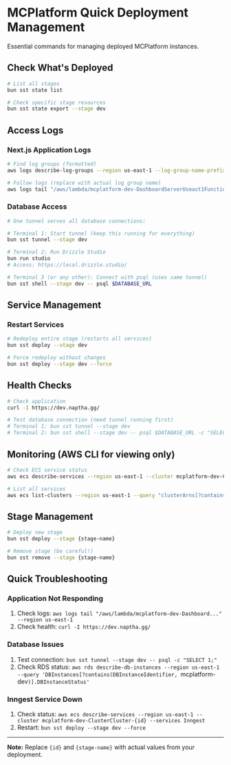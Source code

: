 # MCPlatform Quick Deployment Management

Essential commands for managing deployed MCPlatform instances.

## Check What's Deployed

```bash
# List all stages
bun sst state list

# Check specific stage resources
bun sst state export --stage dev
```

## Access Logs

### Next.js Application Logs
```bash
# Find log groups (formatted)
aws logs describe-log-groups --region us-east-1 --log-group-name-prefix="/aws/lambda/mcplatform-dev" --query 'logGroups[].logGroupName' --output text | tr '\t' '\n'

# Follow logs (replace with actual log group name)
aws logs tail "/aws/lambda/mcplatform-dev-DashboardServerUseast1Function-wdsaeear" --region us-east-1 --follow
```

### Database Access
```bash
# One tunnel serves all database connections:

# Terminal 1: Start tunnel (keep this running for everything)
bun sst tunnel --stage dev

# Terminal 2: Run Drizzle Studio
bun run studio
# Access: https://local.drizzle.studio/

# Terminal 3 (or any other): Connect with psql (uses same tunnel)
bun sst shell --stage dev -- psql $DATABASE_URL
```

## Service Management

### Restart Services
```bash
# Redeploy entire stage (restarts all services)
bun sst deploy --stage dev

# Force redeploy without changes
bun sst deploy --stage dev --force
```

## Health Checks

```bash
# Check application
curl -I https://dev.naptha.gg/

# Test database connection (need tunnel running first)
# Terminal 1: bun sst tunnel --stage dev
# Terminal 2: bun sst shell --stage dev -- psql $DATABASE_URL -c "SELECT version();"
```

## Monitoring (AWS CLI for viewing only)

```bash
# Check ECS service status
aws ecs describe-services --region us-east-1 --cluster mcplatform-dev-ClusterCluster-{id} --services Inngest --query 'services[0].{Status:status,Running:runningCount,Desired:desiredCount}'

# List all services
aws ecs list-clusters --region us-east-1 --query "clusterArns[?contains(@, 'mcplatform-dev')]" --output text
```

## Stage Management

```bash
# Deploy new stage
bun sst deploy --stage {stage-name}

# Remove stage (be careful!)
bun sst remove --stage {stage-name}
```

## Quick Troubleshooting

### Application Not Responding
1. Check logs: `aws logs tail "/aws/lambda/mcplatform-dev-Dashboard..." --region us-east-1`
2. Check health: `curl -I https://dev.naptha.gg/`

### Database Issues
1. Test connection: `bun sst tunnel --stage dev -- psql -c "SELECT 1;"`
2. Check RDS status: `aws rds describe-db-instances --region us-east-1 --query 'DBInstances[?contains(DBInstanceIdentifier, `mcplatform-dev`)].DBInstanceStatus'`

### Inngest Service Down
1. Check status: `aws ecs describe-services --region us-east-1 --cluster mcplatform-dev-ClusterCluster-{id} --services Inngest`
2. Restart: `bun sst deploy --stage dev --force`

---

**Note:** Replace `{id}` and `{stage-name}` with actual values from your deployment.